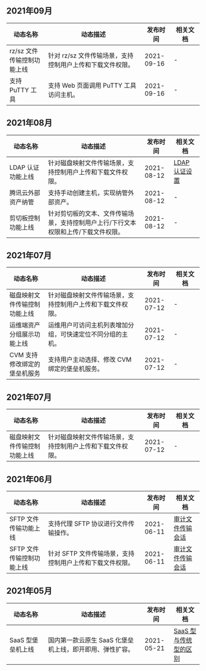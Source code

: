 ## 2021年09月
<table>
<thead>
<tr>
<th width="20%">动态名称</th>
<th width="50%">动态描述</th>
<th width="15%">发布时间</th>
<th width="15%">相关文档</th>
</tr>
</thead>
<tbody>
<tr>
<td>rz/sz 文件传输控制功能上线</td>
<td>针对 rz/sz 文件传输场景，支持控制用户上传和下载文件权限。</td>
<td>2021-09-16</td>
<td>-</td>
</tr>
<tr>
<td>支持 PuTTY 工具</td>
<td>支持 Web 页面调用 PuTTY 工具访问主机。</td>
<td>2021-09-16</td>
<td>-</td>
</tr>
</tbody></table>


## 2021年08月
<table>
<thead>
<tr>
<th width="20%">动态名称</th>
<th width="50%">动态描述</th>
<th width="15%">发布时间</th>
<th width="15%">相关文档</th>
</tr>
</thead>
<tbody>
<tr>
<td>LDAP 认证功能上线</td>
<td>针对磁盘映射文件传输场景，支持控制用户上传和下载文件权限。</td>
<td>2021-08-12</td>
<td><a href="https://cloud.tencent.com/document/product/1025/60314">LDAP 认证设置 </a>
</tr>
<tr>
<td>腾讯云外部资产纳管</td>
<td>支持手动创建主机，实现纳管外部资产。</td>
<td>2021-08-12</td>
<td>-</td>
</tr>
<tr>
<td>剪切板控制功能上线</td>
<td>针对剪切板的文本、文件传输场景，支持控制用户上行/下行文本权限和上传/下载文件权限。</td>
<td>2021-08-12</td>
<td>-</td>
</tr>
</tbody></table>


## 2021年07月
<table>
<thead>
<tr>
<th width="20%">动态名称</th>
<th width="50%">动态描述</th>
<th width="15%">发布时间</th>
<th width="15%">相关文档</th>
</tr>
</thead>
<tbody>
<tr>
<td>磁盘映射文件传输控制功能上线</td>
<td>针对磁盘映射文件传输场景，支持控制用户上传和下载文件权限。</td>
<td>2021-07-12</td>
<td>-</td>
</tr>
<tr>
<td>运维端资产分组展示功能上线</td>
<td>运维用户可访问主机列表增加分组，可快速定位不同分组的主机。</td>
<td>2021-07-12</td>
<td>-</td>
</tr>
<tr>
<td>CVM 支持修改绑定的堡垒机服务</td>
<td>支持用户主动选择、修改 CVM 绑定的堡垒机服务。</td>
<td>2021-07-12</td>
<td>-</td>
</tr>
</tbody></table>

## 2021年07月
<table>
<thead>
<tr>
<th width="20%">动态名称</th>
<th width="50%">动态描述</th>
<th width="15%">发布时间</th>
<th width="15%">相关文档</th>
</tr>
</thead>
<tbody>
<tr>
<td>磁盘映射文件传输控制功能上线</td>
<td>针对磁盘映射文件传输场景，支持控制用户上传和下载文件权限。</td>
<td>2021-07-12</td>
<td>-</td>
</tr>
</tbody></table>

## 2021年06月
<table>
<thead>
<tr>
<th width="20%">动态名称</th>
<th width="50%">动态描述</th>
<th width="15%">发布时间</th>
<th width="15%">相关文档</th>
</tr>
</thead>
<tbody>
<tr>
<td>SFTP 文件传输功能上线</td>
<td>支持代理 SFTP 协议进行文件传输操作。</td>
<td> 2021-06-11</td>
<td><a href="https://cloud.tencent.com/document/product/1025/59526">审计文件传输会话 </a>
</tr>
<tr>
<td>SFTP 文件传输控制功能上线</td>
<td>针对 SFTP 文件传输场景，支持控制用户上传和下载文件权限。</td>
<td> 2021-06-11</td>
<td><a href="https://cloud.tencent.com/document/product/1025/59526">审计文件传输会话 </a>
</tr>
</tbody></table>

## 2021年05月
<table>
<thead>
<tr>
<th width="20%">动态名称</th>
<th width="50%">动态描述</th>
<th width="15%">发布时间</th>
<th width="15%">相关文档</th>
</tr>
</thead>
<tbody>
<tr>
<td>SaaS 型堡垒机上线</td>
<td>国内第一款云原生 SaaS 化堡垒机上线，即开即用、弹性扩容。</td>
<td> 2021-05-21</td>
<td><a href="https://cloud.tencent.com/document/product/1025/55172">SaaS 型与传统型的区别 </a>
</tr>
</tbody></table>
